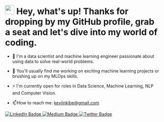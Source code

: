<img src="https://komarev.com/ghpvc/?KevKibe=your-github-username&style=flat-square&color=blue" alt=""/>

<h1>
  <img src="https://media.giphy.com/media/hvRJCLFzcasrR4ia7z/giphy.gif" width="30px"/>
  Hey, what's up! Thanks for dropping by my GitHub profile, grab a seat and let's dive into my world of coding.
  
</h1>


- :telescope: I'm a data scientist and machine learning engineer passionate about using data to solve real-world problems.

- :seedling: You'll usually find me working on exciting machine learning projects or brushing up on my MLOps skills.

- :zap: I'm currently open for roles in Data Science, Machine Learning, NLP and Computer Vision.

- :mailbox:How to reach me: keviinkibe@gmail.com




 <div id="badges" align="left">
  <a href="https://www.linkedin.com/in/kevinkibe/">
    <img src="https://img.shields.io/badge/LinkedIn-blue?style=for-the-badge&logo=linkedin&logoColor=white" alt="LinkedIn Badge"/>
  </a>
  <a href="https://medium.com/@keviinkibe">
    <img src="https://img.shields.io/badge/Medium-black?style=for-the-badge&logo=medium&logoColor=white" alt="Medium Badge"/>
  </a>
  <a href="https://twitter.com/KevinKibe15">
    <img src="https://img.shields.io/badge/Twitter-blue?style=for-the-badge&logo=twitter&logoColor=white" alt="Twitter Badge"/>
  </a>
</div> 

<br>  
</br>


